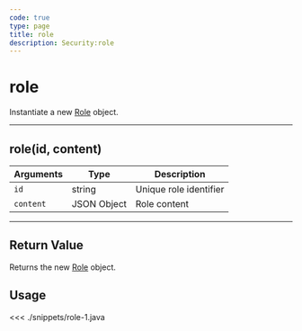 ```yaml
---
code: true
type: page
title: role
description: Security:role
---
```


# role

Instantiate a new [Role](/sdk/java/2/core-classes/role) object.

---

## role(id, content)

| Arguments | Type        | Description            |
| --------- | ----------- | ---------------------- |
| `id`      | string      | Unique role identifier |
| `content` | JSON Object | Role content           |

---

## Return Value

Returns the new [Role](/sdk/java/2/core-classes/role) object.

## Usage

<<< ./snippets/role-1.java
